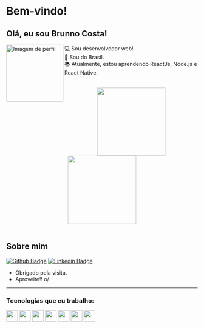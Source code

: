 # Bem-vindo!

## Olá, eu sou Brunno Costa!

<img src="https://github.com/Brunno-costa27.png" alt="Imagem de perfil" align="left" width="150" height="150">

:computer: Sou desenvolvedor web!<br>
:house_with_garden: Sou do Brasil.<br>
:books: Atualmente, estou aprendendo ReactJs, Node.js e React Native.

<br>

<div align="center">
  <a href="https://github.com/Brunno-costa27">
    <img src="https://github-readme-stats.vercel.app/api?username=Brunno-costa27&show_icons=true&theme=dracula&include_all_commits=true&count_private=true" height="180em">
  </a>
  <a href="https://github.com/Brunno-costa27">
    <img src="https://github-readme-stats.vercel.app/api/top-langs/?username=Brunno-costa27&layout=compact&langs_count=7&theme=dracula" height="180em">
  </a>
</div>

<br>

## Sobre mim

[![Github Badge](https://img.shields.io/badge/-Github-000?style=flat-square&logo=Github&logoColor=white&link=https://github.com/Brunno-costa27)](https://github.com/Brunno-costa27)
[![Linkedin Badge](https://img.shields.io/badge/-LinkedIn-blue?style=flat-square&logo=Linkedin&logoColor=white&link=https://www.linkedin.com/feed/?trk=homepage-basic_signin-form_submit)](https://www.linkedin.com/feed/?trk=homepage-basic_signin-form_submit)

- Obrigado pela visita.
- Aproveite!! o/

---

### Tecnologias que eu trabalho:

<code><img height="30" src="https://img.shields.io/badge/JavaScript-F7DF1E?style=for-the-badge&logo=javascript&logoColor=black"></code>
<code><img height="30" src="https://img.shields.io/badge/MySQL-00000F?style=for-the-badge&logo=mysql&logoColor=white"></code>
<code><img height="30" src="https://img.shields.io/badge/PostgreSQL-316192?style=for-the-badge&logo=postgresql&logoColor=white"></code>
<code><img height="30" src="https://img.shields.io/badge/Node.js-339933?style=for-the-badge&logo=nodedotjs&logoColor=white"></code>
<code><img height="30" src="https://img.shields.io/badge/Linux-FCC624?style=for-the-badge&logo=linux&logoColor=black"></code>
<code><img height="30" src="https://img.shields.io/badge/React-20232A?style=for-the-badge&logo=react&logoColor=61DAFB"></code>
<code><img height="30" src="https://img.shields.io/badge/Electron-2B2E3A?style=for-the-badge&logo=electron&logoColor=9FEAF9"></code>
